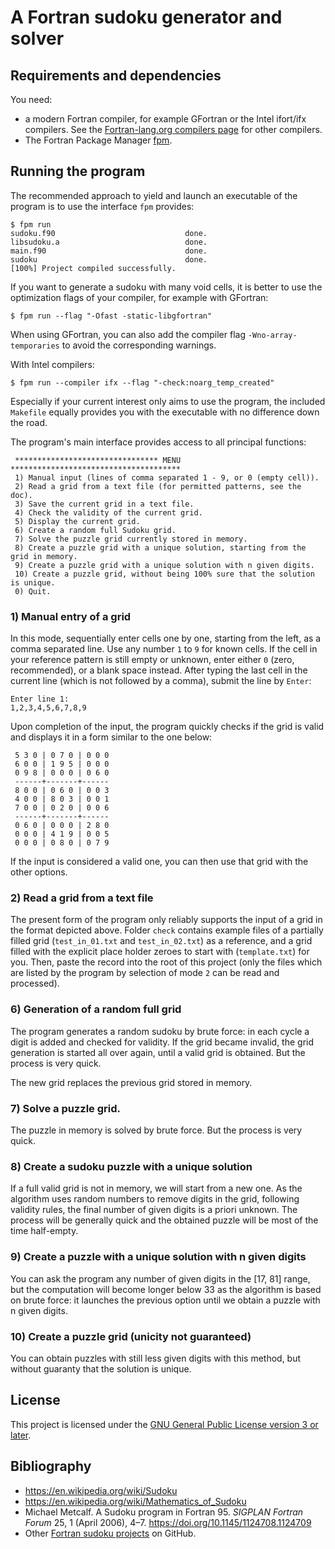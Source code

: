 # A Fortran sudoku generator and solver

## Requirements and dependencies

You need:

* a modern Fortran compiler, for example GFortran or the Intel ifort/ifx
  compilers. See the [Fortran-lang.org compilers
  page](https://fortran-lang.org/compilers/) for other compilers.
* The Fortran Package Manager [fpm](https://fpm.fortran-lang.org/).

## Running the program

The recommended approach to yield and launch an executable of the program is to
use the interface `fpm` provides:

```shell
$ fpm run
sudoku.f90                             done.
libsudoku.a                            done.
main.f90                               done.
sudoku                                 done.
[100%] Project compiled successfully.
```

If you want to generate a sudoku with many void cells, it is better to use the
optimization flags of your compiler, for example with GFortran:
```shell
$ fpm run --flag "-Ofast -static-libgfortran"
```

When using GFortran, you can also add the compiler flag `-Wno-array-temporaries`
to avoid the corresponding warnings.

With Intel compilers:
```shell
$ fpm run --compiler ifx --flag "-check:noarg_temp_created"
```

Especially if your current interest only aims to use the program, the included
`Makefile` equally provides you with the executable with no difference down the
road.

The program's main interface provides access to all principal functions:

```shell
 ******************************** MENU **************************************
 1) Manual input (lines of comma separated 1 - 9, or 0 (empty cell)).
 2) Read a grid from a text file (for permitted patterns, see the doc).
 3) Save the current grid in a text file.
 4) Check the validity of the current grid.
 5) Display the current grid.
 6) Create a random full Sudoku grid.
 7) Solve the puzzle grid currently stored in memory.
 8) Create a puzzle grid with a unique solution, starting from the grid in memory.
 9) Create a puzzle grid with a unique solution with n given digits.
 10) Create a puzzle grid, without being 100% sure that the solution is unique.
 0) Quit.

```

### 1) Manual entry of a grid

In this mode, sequentially enter cells one by one, starting from the left, as a comma separated line.  Use any number `1` to `9` for known cells.  If the cell in your reference pattern is still empty or unknown, enter either `0` (zero,
recommended), or a blank space instead.  After typing the last cell in the
current line (which is not followed by a comma), submit the line by `Enter`:

```shell
Enter line 1:
1,2,3,4,5,6,7,8,9
```

Upon completion of the input, the program quickly checks if the grid is valid
and displays it in a form similar to the one below:

```shell
 5 3 0 | 0 7 0 | 0 0 0
 6 0 0 | 1 9 5 | 0 0 0
 0 9 8 | 0 0 0 | 0 6 0
 ------+-------+------
 8 0 0 | 0 6 0 | 0 0 3
 4 0 0 | 8 0 3 | 0 0 1
 7 0 0 | 0 2 0 | 0 0 6
 ------+-------+------
 0 6 0 | 0 0 0 | 2 8 0
 0 0 0 | 4 1 9 | 0 0 5
 0 0 0 | 0 8 0 | 0 7 9
```

If the input is considered a valid one, you can then use that grid with the other options.

### 2) Read a grid from a text file

The present form of the program only reliably supports the input of a grid in the format depicted above.  Folder `check` contains example
files of a partially filled grid (`test_in_01.txt` and `test_in_02.txt`) as a
reference, and a grid filled with the explicit place holder zeroes to start
with (`template.txt`) for you.  Then, paste the record into the root of this
project (only the files which are listed by the program by selection of mode
`2` can be read and processed).

### 6) Generation of a random full grid

The program generates a random sudoku by brute force: in each cycle a digit is added and checked for validity. If the grid became invalid, the grid generation is started all over again, until a valid grid is obtained. But the process is very quick.

The new grid replaces the previous grid stored in memory.

### 7) Solve a puzzle grid.
 
The puzzle in memory is solved by brute force. But the process is very quick.

### 8) Create a sudoku puzzle with a unique solution

If a full valid grid is not in memory, we will start from a new one. As the algorithm uses random numbers to remove digits in the grid, following validity rules, the final number of given digits is a priori unknown. The process will be generally quick and the obtained puzzle will be most of the time half-empty.

### 9) Create a puzzle with a unique solution with n given digits

You can ask the program any number of given digits in the [17, 81] range, but the computation will become longer below 33 as the algorithm is based on brute force: it launches the previous option until we obtain a puzzle with n given digits.

### 10) Create a puzzle grid (unicity not guaranteed)

You can obtain puzzles with still less given digits with this method, but without guaranty that the solution is unique.


## License

This project is licensed under the [GNU General Public License version 3 or
later](http://www.gnu.org/licenses/gpl.html).

## Bibliography

* <https://en.wikipedia.org/wiki/Sudoku>
* <https://en.wikipedia.org/wiki/Mathematics_of_Sudoku>
* Michael Metcalf. A Sudoku program in Fortran 95. *SIGPLAN Fortran Forum* 25,
1 (April 2006), 4–7. https://doi.org/10.1145/1124708.1124709
* Other [Fortran sudoku projects](https://github.com/search?q=sudoku%20fortran&type=repositories)
on GitHub.

